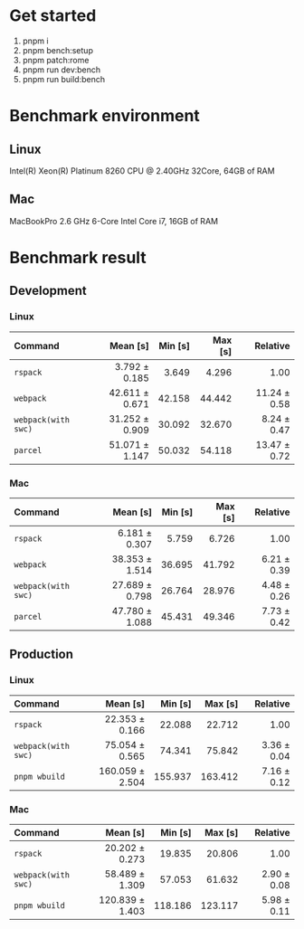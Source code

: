 # Get started
1. pnpm i 
2. pnpm bench:setup
3. pnpm patch:rome 
4. pnpm run dev:bench
5. pnpm run build:bench








<!---benchStart-->
# Benchmark environment

## Linux
Intel(R) Xeon(R) Platinum 8260 CPU @ 2.40GHz 32Core, 64GB of RAM
## Mac
MacBookPro 2.6 GHz 6-Core Intel Core i7, 16GB of RAM

# Benchmark result

## Development 

### Linux 
| Command | Mean [s] | Min [s] | Max [s] | Relative |
|:---|---:|---:|---:|---:|
| `rspack` | 3.792 ± 0.185 | 3.649 | 4.296 | 1.00 |
| `webpack` | 42.611 ± 0.671 | 42.158 | 44.442 | 11.24 ± 0.58 |
| `webpack(with swc)` | 31.252 ± 0.909 | 30.092 | 32.670 | 8.24 ± 0.47 |
| `parcel` | 51.071 ± 1.147 | 50.032 | 54.118 | 13.47 ± 0.72 |


### Mac
| Command | Mean [s] | Min [s] | Max [s] | Relative |
|:---|---:|---:|---:|---:|
| `rspack` | 6.181 ± 0.307 | 5.759 | 6.726 | 1.00 |
| `webpack` | 38.353 ± 1.514 | 36.695 | 41.792 | 6.21 ± 0.39 |
| `webpack(with swc)` | 27.689 ± 0.798 | 26.764 | 28.976 | 4.48 ± 0.26 |
| `parcel` | 47.780 ± 1.088 | 45.431 | 49.346 | 7.73 ± 0.42 |


## Production

### Linux 
| Command | Mean [s] | Min [s] | Max [s] | Relative |
|:---|---:|---:|---:|---:|
| `rspack` | 22.353 ± 0.166 | 22.088 | 22.712 | 1.00 |
| `webpack(with swc)` | 75.054 ± 0.565 | 74.341 | 75.842 | 3.36 ± 0.04 |
| `pnpm wbuild` | 160.059 ± 2.504 | 155.937 | 163.412 | 7.16 ± 0.12 |


### Mac
| Command | Mean [s] | Min [s] | Max [s] | Relative |
|:---|---:|---:|---:|---:|
| `rspack` | 20.202 ± 0.273 | 19.835 | 20.806 | 1.00 |
| `webpack(with swc)` | 58.489 ± 1.309 | 57.053 | 61.632 | 2.90 ± 0.08 |
| `pnpm wbuild` | 120.839 ± 1.403 | 118.186 | 123.117 | 5.98 ± 0.11 |

<!---benchEnd-->
	
	
	
	
	
	
	
	